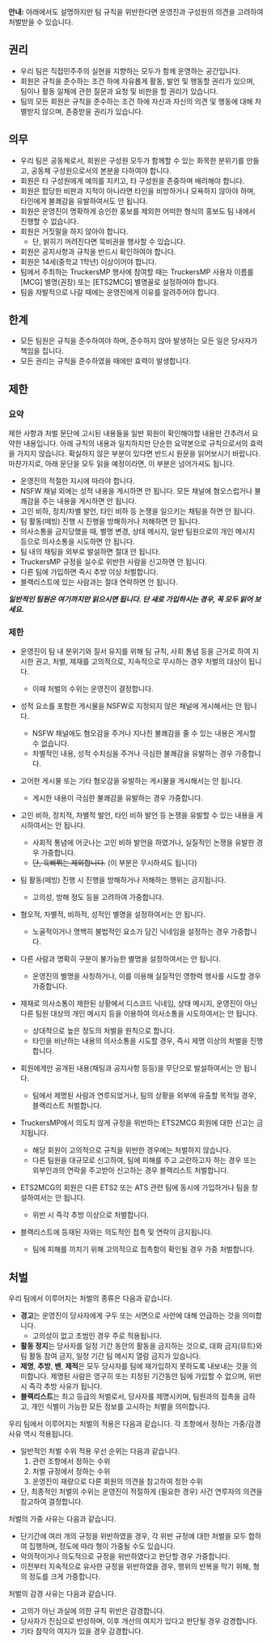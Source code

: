 **안내:** 아래에서도 설명하지만 팀 규칙을 위반한다면 운영진과 구성원의 의견을 고려하여 처벌받을 수 있습니다. 

## 권리
* 우리 팀은 직접민주주의 실현을 지향하는 모두가 함께 운영하는 공간입니다.
* 회원은 규칙을 준수하는 조건 하에 자유롭게 활동, 발언 및 행동할 권리가 있으며, 팀이나 활동 일체에 관한 질문과 요청 및 비판을 할 권리가 있습니다.
* 팀의 모든 회원은 규칙을 준수하는 조건 하에 자신과 자신의 의견 및 행동에 대해 차별받지 않으며, 존중받을 권리가 있습니다.

## 의무
* 우리 팀은 공동체로서, 회원은 구성원 모두가 함께할 수 있는 화목한 분위기를 만들고, 공동체 구성원으로서의 본분을 다하여야 합니다.
* 회원은 타 구성원에게 예의를 지키고, 타 구성원을 존중하며 배려해야 합니다.
* 회원은 합당한 비판과 지적이 아니라면 타인을 비방하거나 모욕하지 않아야 하며, 타인에게 불쾌감을 유발하여서도 안 됩니다.
* 회원은 운영진이 명확하게 승인한 홍보를 제외한 어떠한 형식의 홍보도 팀 내에서 진행할 수 없습니다.
* 회원은 거짓말을 하지 않아야 합니다.
  * 단, 밝히기 꺼려진다면 묵비권을 행사할 수 있습니다.
* 회원은 공지사항과 규칙을 반드시 확인하여야 합니다.
* 회원은 14세(중학교 1학년) 이상이어야 합니다.
* 팀에서 주최하는 TruckersMP 행사에 참여할 때는 TruckersMP 사용자 이름를 [MCG] 별명(권장) 또는 [ETS2MCG] 별명꼴로 설정하여야 합니다.
* 팀을 자발적으로 나갈 때에는 운영진에게 이유를 알려주어야 합니다.

## 한계
* 모든 팀원은 규칙을 준수하여야 하며, 준수하지 않아 발생하는 모든 일은 당사자가 책임을 집니다.
* 모든 권리는 규칙을 준수하였을 때에만 효력이 발생합니다.

## 제한

### 요약
제한 사항과 처벌 문단에 고시된 내용들을 일반 회원이 확인해야할 내용만 간추려서 요약한 내용입니다. 아래 규칙의 내용과 일치하지만 단순한 요약본으로 규칙으로서의 효력을 가지지 않습니다. 확실하지 않은 부분이 있다면 반드시 원문을 읽어보시기 바랍니다.\
마찬가지로, 아래 문단을 모두 읽을 예정이라면, 이 부분은 넘어가셔도 됩니다.
* 운영진의 적절한 지시에 따라야 합니다.
* NSFW 채널 외에는 성적 내용을 게시하면 안 됩니다. 모든 채널에 혐오스럽거나 불쾌감을 주는 내용을 게시하면 안 됩니다.
* 고인 비하, 정치/차별 발언, 타인 비하 등 논쟁을 일으키는 채팅을 하면 안 됩니다.
* 팀 활동(떼빙) 진행 시 진행을 방해하거나 저해하면 안 됩니다.
* 의사소통을 금지당했을 때, 별명 변경, 상태 메시지, 일반 팀원으로의 개인 메시지 등으로 의사소통을 시도하면 안 됩니다.
* 팀 내의 채팅을 외부로 발설하면 절대 안 됩니다.
* TruckersMP 규정을 실수로 위반한 사람을 신고하면 안 됩니다.
* 다른 팀에 가입하면 즉시 추방 이상 처벌합니다.
* 블랙리스트에 있는 사람과는 절대 연락하면 안 됩니다.

***일반적인 팀원은 여기까지만 읽으시면 됩니다. 단 새로 가입하시는 경우, 꼭 모두 읽어 보세요.***

### 제한
* 운영진이 팀 내 분위기와 질서 유지를 위해 팀 규칙, 사회 통념 등을 근거로 하여 지시한 권고, 처벌, 제재를 고의적으로, 지속적으로 무시하는 경우 처벌의 대상이 됩니다.
  * 이때 처벌의 수위는 운영진이 결정합니다.

* 성적 요소를 포함한 게시물을 NSFW로 지정되지 않은 채널에 게시해서는 안 됩니다.
  * NSFW 채널에도 혐오감을 주거나 지나친 불쾌감을 줄 수 있는 내용은 게시할 수 없습니다.
  * 차별적인 내용, 성적 수치심을 주거나 극심한 불쾌감을 유발하는 경우 가중합니다.

* 고어한 게시물 또는 기타 혐오감을 유발하는 게시물을 게시해서는 안 됩니다.
  * 게시한 내용이 극심한 불쾌감을 유발하는 경우 가중합니다.

* 고인 비하, 정치적, 차별적 발언, 타인 비하 발언 등 논쟁을 유발할 수 있는 내용을 게시하여서는 안 됩니다.
  * 사회적 통념에 어긋나는 고인 비하 발언을 하였거나, 실질적인 논쟁을 유발한 경우 가중합니다.
  * ~~단, 육삐쮜는 제외합니다.~~ (이 부분은 무시하셔도 됩니다)

* 팀 활동(떼빙) 진행 시 진행을 방해하거나 저해하는 행위는 금지됩니다.
  * 고의성, 방해 정도 등을 고려하여 가중합니다.

* 혐오적, 차별적, 비하적, 성적인 별명을 설정하여서는 안 됩니다.
  * 노골적이거나 명백히 불법적인 요소가 담긴 닉네임을 설정하는 경우 가중합니다.

* 다른 사람과 명확히 구분이 불가능한 별명을 설정하여서는 안 됩니다.
  * 운영진의 별명을 사칭하거나, 이를 이용해 실질적인 영향력 행사를 시도할 경우 가중합니다.

* 제재로 의사소통이 제한된 상황에서 디스코드 닉네임, 상태 메시지, 운영진이 아닌 다른 팀원 대상의 개인 메시지 등을 이용하여 의사소통을 시도하여서는 안 됩니다.
  * 상대적으로 높은 정도의 처벌을 원칙으로 합니다.
  * 타인을 비난하는 내용의 의사소통을 시도할 경우, 즉시 제명 이상의 처벌을 진행합니다.

* 회원에게만 공개된 내용(채팅과 공지사항 등등)을 무단으로 발설하여서는 안 됩니다.
  * 팀에서 제명된 사람과 연루되었거나, 팀의 상황을 외부에 유출할 목적일 경우, 블랙리스트 처벌합니다.

* TruckersMP에서 의도치 않게 규정을 위반하는 ETS2MCG 회원에 대한 신고는 금지됩니다.
  * 해당 회원이 고의적으로 규칙을 위반한 경우에는 처벌하지 않습니다.
  * 다른 팀원을 대규모로 신고하여, 팀에 피해를 주고 교란하고자 하는 경우 또는 외부인과의 연락을 주고받아 신고하는 경우 블랙리스트 처벌합니다.

* ETS2MCG의 회원은 다른 ETS2 또는 ATS 관련 팀에 동시에 가입하거나 팀을 창설하여서는 안 됩니다.
  * 위반 시 즉각 추방 이상으로 처벌합니다.

* 블랙리스트에 등재된 자와는 의도적인 접촉 및 연락이 금지됩니다.
  * 팀에 피해를 끼치기 위해 고의적으로 접촉함이 확인될 경우 가중 처벌합니다.

## 처벌
우리 팀에서 이루어지는 처벌의 종류은 다음과 같습니다.
* **경고**는 운영진이 당사자에게 구두 또는 서면으로 사안에 대해 언급하는 것을 의미합니다.
  * 고의성이 없고 초범인 경우 주로 적용됩니다.
* **활동 정지**는 당사자를 일정 기간 동안의 활동을 금지하는 것으로, 대화 금지(뮤트)와 팀 활동 참여 금지, 일정 기간 팀 메시지 열람 금지가 있습니다.
* **제명**, **추방**, **밴**, **제적**은 모두 당사자를 팀에 재가입하지 못하도록 내보내는 것을 의미합니다. 제명된 사람은 영구히 또는 지정된 기간동안 팀에 가입할 수 없으며, 위반 시 즉각 추방 사유가 됩니다.
* **블랙리스트**는 최고 등급의 처벌로서, 당사자를 제명시키며, 팀원과의 접촉을 금하고, 개인 식별이 가능한 모든 정보를 고시하는 처벌을 의미합니다.

우리 팀에서 이루어지는 처벌의 적용은 다음과 같습니다. 각 조항에서 정하는 가중/감경 사유 역시 적용됩니다.
* 일반적인 처벌 수위 적용 우선 순위는 다음과 같습니다.
  1. 관련 조항에서 정하는 수위
  2. 처벌 규정에서 정하는 수위
  3. 운영진이 재량으로 다른 회원의 의견을 참고하여 정한 수위
* 단, 최종적인 처벌의 수위는 운영진이 적절하게 (필요한 경우) 사건 연루자의 의견을 참고하여 결정합니다.

처벌의 가중 사유는 다음과 같습니다.
* 단기간에 여러 개의 규정을 위반하였을 경우, 각 위반 규정에 대한 처벌을 모두 합하여 집행하며, 정도에 따라 형이 가중될 수도 있습니다.
* 악의적이거나 의도적으로 규정을 위반하였다고 판단할 경우 가중합니다.
* 이전부터 지속적으로 유사한 규정을 위반하였을 경우, 행위의 반복을 막기 위해, 형의 정도를 크게 가중합니다.

처벌의 감경 사유는 다음과 같습니다.
* 고의가 아닌 과실에 의한 규칙 위반은 감경합니다.
* 당사자가 진심으로 반성하며, 이후 개선의 여지가 있다고 판단될 경우 감경합니다.
* 기타 참작의 여지가 있을 경우 감경합니다.

